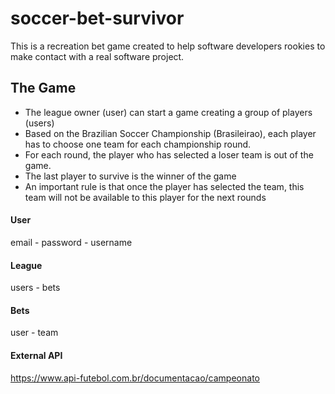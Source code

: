 # soccer-bet-survivor

This is a recreation bet game created to help software developers rookies to make contact with a real software project.

## The Game

- The league owner (user) can start a game creating a group of players (users)
- Based on the Brazilian Soccer Championship (Brasileirao), each player has to choose one team for each championship round.
- For each round, the player who has selected a loser team is out of the game.
- The last player to survive is the winner of the game
- An important rule is that once the player has selected the team, this team will not be available to this player for the next rounds

#### User

email - password - username

#### League

users - bets

#### Bets

user - team


#### External API
https://www.api-futebol.com.br/documentacao/campeonato
